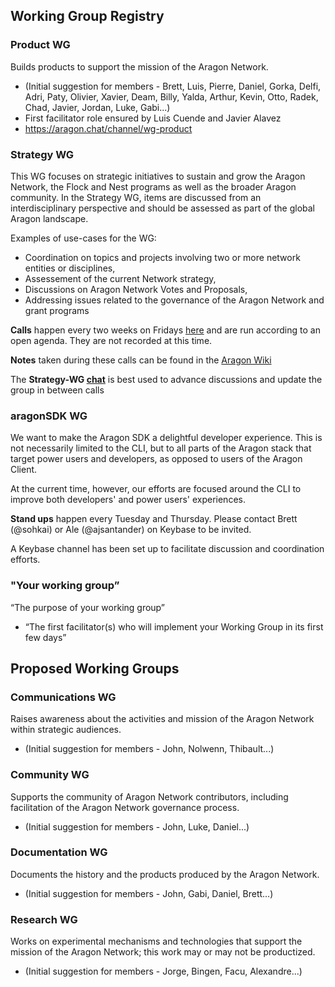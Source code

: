 ## Working Group Registry

### Product WG

Builds products to support the mission of the Aragon Network.

* (Initial suggestion for members - Brett, Luis, Pierre, Daniel, Gorka, Delfi, Adri, Paty, Olivier, Xavier, Deam, Billy, Yalda, Arthur, Kevin, Otto, Radek, Chad, Javier, Jordan, Luke, Gabi...)
* First facilitator role ensured by Luis Cuende and Javier Alavez
* https://aragon.chat/channel/wg-product

### Strategy WG

This WG focuses on strategic initiatives to sustain and grow the Aragon Network, the Flock and Nest programs as well as the broader Aragon community. In the Strategy WG, items are discussed from an interdisciplinary perspective and should be assessed as part of the global Aragon landscape.

Examples of use-cases for the WG:

* Coordination on topics and projects involving two or more network entities or disciplines,
* Assessement of the current Network strategy,
* Discussions on Aragon Network Votes and Proposals,
* Addressing issues related to the governance of the Aragon Network and grant programs

**Calls** happen every two weeks on Fridays [here](https://meet.google.com/bye-ztbk-bfh?authuser=1) and are run according to an open agenda. They are not recorded at this time.

**Notes** taken during these calls can be found in the [Aragon Wiki](https://wiki.aragon.org/working-groups/meeting-notes/strategy-wg/Strategycall20190705/)

The **Strategy-WG [chat](https://aragon.chat/channel/wg-product)** is best used to advance discussions and update the group in between calls

### aragonSDK WG

We want to make the Aragon SDK a delightful developer experience. This is not necessarily limited to the CLI, but to all parts of the Aragon stack that target power users and developers, as opposed to users of the Aragon Client.

At the current time, however, our efforts are focused around the CLI to improve both developers' and power users' experiences.

**Stand ups** happen every Tuesday and Thursday. Please contact Brett (@sohkai) or Ale (@ajsantander) on Keybase to be invited.

A Keybase channel has been set up to facilitate discussion and coordination efforts.

### "Your working group”

“The purpose of your working group”

* “The first facilitator(s) who will implement your Working Group in its first few days”

## Proposed Working Groups

### Communications WG

Raises awareness about the activities and mission of the Aragon Network within strategic audiences.

* (Initial suggestion for members - John, Nolwenn, Thibault...)

### Community WG

Supports the community of Aragon Network contributors, including facilitation of the Aragon Network governance process.

* (Initial suggestion for members - John, Luke, Daniel...)

### Documentation WG

Documents the history and the products produced by the Aragon Network.

* (Initial suggestion for members - John, Gabi, Daniel, Brett...)

### Research WG

Works on experimental mechanisms and technologies that support the mission of the Aragon Network; this work may or may not be productized.

* (Initial suggestion for members - Jorge, Bingen, Facu, Alexandre...)
